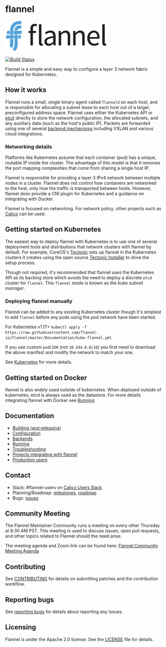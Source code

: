 # flannel

![flannel Logo](logos/flannel-horizontal-color.png)

[![Build Status](https://travis-ci.org/coreos/flannel.png?branch=master)](https://travis-ci.org/coreos/flannel)

Flannel is a simple and easy way to configure a layer 3 network fabric designed for Kubernetes.

## How it works

Flannel runs a small, single binary agent called `flanneld` on each host, and is responsible for allocating a subnet lease to each host out of a larger, preconfigured address space.
Flannel uses either the Kubernetes API or [etcd][etcd] directly to store the network configuration, the allocated subnets, and any auxiliary data (such as the host's public IP).
Packets are forwarded using one of several [backend mechanisms][backends] including VXLAN and various cloud integrations.

### Networking details

Platforms like Kubernetes assume that each container (pod) has a unique, routable IP inside the cluster.
The advantage of this model is that it removes the port mapping complexities that come from sharing a single host IP.

Flannel is responsible for providing a layer 3 IPv4 network between multiple nodes in a cluster. Flannel does not control how containers are networked to the host, only how the traffic is transported between hosts. However, flannel does provide a CNI plugin for Kubernetes and a guidance on integrating with Docker.

Flannel is focused on networking. For network policy, other projects such as [Calico][calico] can be used.

## Getting started on Kubernetes

The easiest way to deploy flannel with Kubernetes is to use one of several deployment tools and distributions that network clusters with flannel by default. For example, CoreOS's [Tectonic][tectonic] sets up flannel in the Kubernetes clusters it creates using the open source [Tectonic Installer][tectonic-installer] to drive the setup process.

Though not required, it's recommended that flannel uses the Kubernetes API as its backing store which avoids the need to deploy a discrete `etcd` cluster for `flannel`. This `flannel` mode is known as the *kube subnet manager*.

### Deploying flannel manually

Flannel can be added to any existing Kubernetes cluster though it's simplest to add `flannel` before any pods using the pod network have been started.

For Kubernetes v1.17+
`kubectl apply -f https://raw.githubusercontent.com/flannel-io/flannel/master/Documentation/kube-flannel.yml`

If you use custom `podCIDR` (not `10.244.0.0/16`) you first need to download the above manifest and modify the network to match your one.

See [Kubernetes](Documentation/kubernetes.md) for more details.

## Getting started on Docker

flannel is also widely used outside of kubernetes. When deployed outside of kubernetes, etcd is always used as the datastore. For more details integrating flannel with Docker see [Running](Documentation/running.md)

## Documentation
- [Building (and releasing)](Documentation/building.md)
- [Configuration](Documentation/configuration.md)
- [Backends](Documentation/backends.md)
- [Running](Documentation/running.md)
- [Troubleshooting](Documentation/troubleshooting.md)
- [Projects integrating with flannel](Documentation/integrations.md)
- [Production users](Documentation/production-users.md)

## Contact

* Slack: #flannel-users on [Calico Users Slack](https://slack.projectcalico.org)
* Planning/Roadmap: [milestones][milestones], [roadmap][roadmap]
* Bugs: [issues][flannel-issues]

## Community Meeting

The Flannel Maintainer Community runs a meeting on every other Thursday at 8:30 AM PST. This meeting is used to discuss issues, open pull requests, and other topics related to Flannel should the need arise.

The meeting agenda and Zoom link can be found here: [Flannel Community Meeting Agenda](https://docs.google.com/document/d/1kPMMFDhljWL8_CUZajrfL8Q9sdntd9vvUpe-UGhX5z8)

## Contributing

See [CONTRIBUTING][contributing] for details on submitting patches and the contribution workflow.

## Reporting bugs

See [reporting bugs][reporting] for details about reporting any issues.

## Licensing

Flannel is under the Apache 2.0 license. See the [LICENSE][license] file for details.

[calico]: http://www.projectcalico.org
[pod-cidr]: https://kubernetes.io/docs/admin/kubelet/
[etcd]: https://go.etcd.io/etcd/v3
[contributing]: CONTRIBUTING.md
[license]: https://github.com/flannel-io/flannel/blob/master/LICENSE
[milestones]: https://github.com/flannel-io/flannel/milestones
[flannel-issues]: https://github.com/flannel-io/flannel/issues
[backends]: Documentation/backends.md
[roadmap]: https://github.com/kubernetes/kubernetes/milestones
[reporting]: Documentation/reporting_bugs.md
[tectonic-installer]: https://github.com/coreos/tectonic-installer
[installing-with-kubeadm]: https://kubernetes.io/docs/getting-started-guides/kubeadm/
[tectonic]: https://coreos.com/tectonic/
